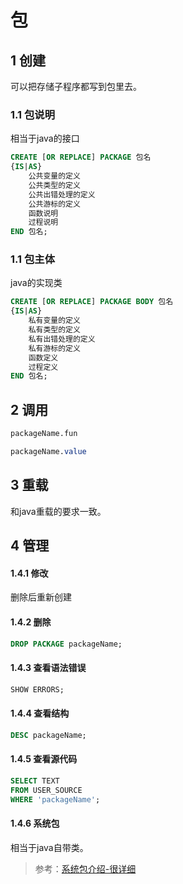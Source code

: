 # 包

## 1 创建

可以把存储子程序都写到包里去。

### 1.1 包说明

相当于java的接口

```sql
CREATE [OR REPLACE] PACKAGE 包名
{IS|AS}
    公共变量的定义
    公共类型的定义
    公共出错处理的定义
    公共游标的定义
    函数说明
    过程说明
END 包名;
```

### 1.1 包主体

java的实现类

```sql
CREATE [OR REPLACE] PACKAGE BODY 包名
{IS|AS}
    私有变量的定义
    私有类型的定义
    私有出错处理的定义
    私有游标的定义
    函数定义
    过程定义
END 包名;
```

## 2 调用

```sql
packageName.fun

packageName.value
```

## 3 重载

和java重载的要求一致。

## 4 管理

#### 1.4.1 修改

删除后重新创建

#### 1.4.2 删除

```sql
DROP PACKAGE packageName;
```

#### 1.4.3 查看语法错误

```sql
SHOW ERRORS;
```

#### 1.4.4 查看结构

```sql
DESC packageName;
```

#### 1.4.5 查看源代码

```sql
SELECT TEXT
FROM USER_SOURCE
WHERE 'packageName';
```

#### 1.4.6 系统包

相当于java自带类。

> 参考：[系统包介绍-很详细](https://blog.csdn.net/bbliutao/article/details/10462919)


